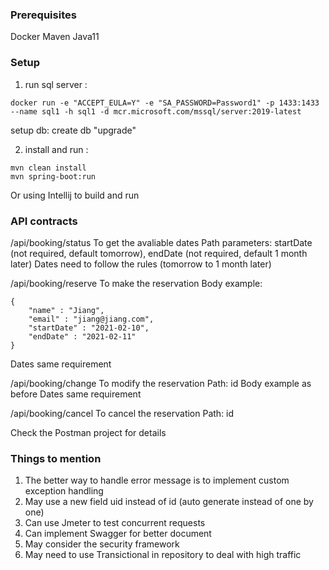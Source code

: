 ### Prerequisites

Docker
Maven
Java11

### Setup

1. run sql server :
```
docker run -e "ACCEPT_EULA=Y" -e "SA_PASSWORD=Password1" -p 1433:1433 --name sql1 -h sql1 -d mcr.microsoft.com/mssql/server:2019-latest
```
setup db: create db "upgrade"


2. install and run :
```
mvn clean install
mvn spring-boot:run
```
Or using Intellij to build and run

### API contracts

/api/booking/status
To get the avaliable dates
Path parameters: startDate (not required, default tomorrow), endDate (not required, default 1 month later)
Dates need to follow the rules (tomorrow to 1 month later)

/api/booking/reserve
To make the reservation
Body example:
```
{
    "name" : "Jiang",
    "email" : "jiang@jiang.com",
    "startDate" : "2021-02-10",
    "endDate" : "2021-02-11"
}
```
Dates same requirement

/api/booking/change
To modify the reservation
Path: id
Body example as before
Dates same requirement

/api/booking/cancel
To cancel the reservation
Path: id

Check the Postman project for details


### Things to mention
1. The better way to handle error message is to implement custom exception handling
2. May use a new field uid instead of id (auto generate instead of one by one)
3. Can use Jmeter to test concurrent requests
4. Can implement Swagger for better document
5. May consider the security framework
6. May need to use Transictional in repository to deal with high traffic
